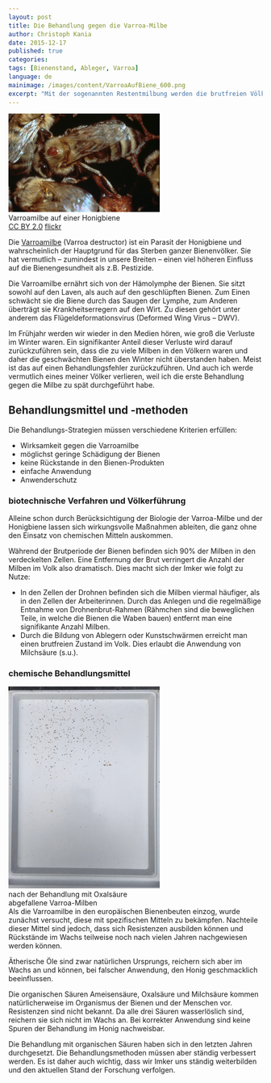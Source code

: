```yaml
---
layout: post
title: Die Behandlung gegen die Varroa-Milbe
author: Christoph Kania
date: 2015-12-17
published: true
categories:
tags: [Bienenstand, Ableger, Varroa]
language: de
mainimage: /images/content/VarroaAufBiene_600.png
excerpt: "Mit der sogenannten Restentmilbung werden die brutfreien Völker im Winter gegen die Varroamilbe behandelt, so dass sie unbelastet ins neue Frühjahr starten könne."
---
```


<div class="imageleft" style="max-width:300px;"><img class="img-responsive img-rounded" src="/images/content/VarroaAufBiene_600.png" alt="Varroamilbe auf einer Honigbiene" />Varroamilbe auf einer Honigbiene<br/><a class="text-muted"  href="https://creativecommons.org/licenses/by/2.0/">CC BY 2.0</a> <a class="text-muted" href="https://flic.kr/p/eHXRx1">flickr</a></div>

Die [Varroamilbe](https://de.wikipedia.org/wiki/Varroamilbe) (Varroa destructor) ist ein Parasit der Honigbiene und wahrscheinlich der Hauptgrund für das Sterben ganzer Bienenvölker. Sie hat vermutlich – zumindest in unsere Breiten – einen viel höheren Einfluss auf die Bienengesundheit als z.B. Pestizide.

Die Varroamilbe ernährt sich von der Hämolymphe der Bienen. Sie sitzt sowohl auf den Laven, als auch auf den geschlüpften Bienen. Zum Einen schwächt sie die Biene durch das Saugen der Lymphe, zum Anderen überträgt sie Krankheitserregern auf den Wirt. Zu diesen gehört unter anderem das Flügeldeformationsvirus (Deformed Wing Virus – DWV).

Im Frühjahr werden wir wieder in den Medien hören, wie groß die Verluste im Winter waren. Ein signifikanter Anteil dieser Verluste wird darauf zurückzuführen sein, dass die zu viele Milben in den Völkern waren und daher die geschwächten Bienen den Winter nicht überstanden haben. Meist ist das auf einen Behandlungsfehler zurückzuführen. Und auch ich werde vermutlich eines meiner Völker verlieren, weil ich die erste Behandlung gegen die Milbe zu spät durchgeführt habe.

## Behandlungsmittel und -methoden

Die Behandlungs-Strategien müssen verschiedene Kriterien erfüllen:

* Wirksamkeit gegen die Varroamilbe
* möglichst geringe Schädigung der Bienen
* keine Rückstande in den Bienen-Produkten
* einfache Anwendung
* Anwenderschutz

### biotechnische Verfahren und Völkerführung

Alleine schon durch Berücksichtigung der Biologie der Varroa-Milbe und der Honigbiene lassen sich wirkungsvolle Maßnahmen ableiten, die ganz ohne den Einsatz von chemischen Mitteln auskommen.

Während der Brutperiode der Bienen befinden sich 90% der Milben in den verdeckelten Zellen. Eine Entfernung der Brut verringert die Anzahl der Milben im Volk also dramatisch. Dies macht sich der Imker wie folgt zu Nutze:

* In den Zellen der Drohnen befinden sich die Milben viermal häufiger, als in den Zellen der Arbeiterinnen. Durch das Anlegen und die regelmäßige Entnahme von Drohnenbrut-Rahmen (Rähmchen sind die beweglichen Teile, in welche die Bienen die Waben bauen) entfernt man eine signifikante Anzahl Milben.
* Durch die Bildung von Ablegern oder Kunstschwärmen erreicht man einen brutfreien Zustand im Volk. Dies erlaubt die Anwendung von Milchsäure (s.u.).

### chemische Behandlungsmittel

<div class="imageright" style="max-width:300px;"><img class="img-responsive img-rounded" src="/images/content/VarroaWindel_600.png" alt="Varroamilbe auf einer Honigbiene" />nach der Behandlung mit Oxalsäure abgefallene Varroa-Milben</div>
Als die Varroamilbe in den europäischen Bienenbeuten einzog, wurde zunächst versucht, diese mit spezifischen Mitteln zu bekämpfen. Nachteile dieser Mittel sind jedoch, dass sich Resistenzen ausbilden können und Rückstände im Wachs teilweise noch nach vielen Jahren nachgewiesen werden können.

Ätherische Öle sind zwar natürlichen Ursprungs, reichern sich aber im Wachs an und können, bei falscher Anwendung, den Honig geschmacklich beeinflussen.

Die organischen Säuren Ameisensäure, Oxalsäure und Milchsäure kommen natürlicherweise im Organismus der Bienen und der Menschen vor. Resistenzen sind nicht bekannt. Da alle drei Säuren wasserlöslich sind, reichern sie sich nicht im Wachs an. Bei korrekter Anwendung sind keine Spuren der Behandlung im Honig nachweisbar.

Die Behandlung mit organischen Säuren haben sich in den letzten Jahren durchgesetzt. Die Behandlungsmethoden müssen aber ständig verbessert werden. Es ist daher auch wichtig, dass wir Imker uns ständig weiterbilden und den aktuellen Stand der Forschung verfolgen. 